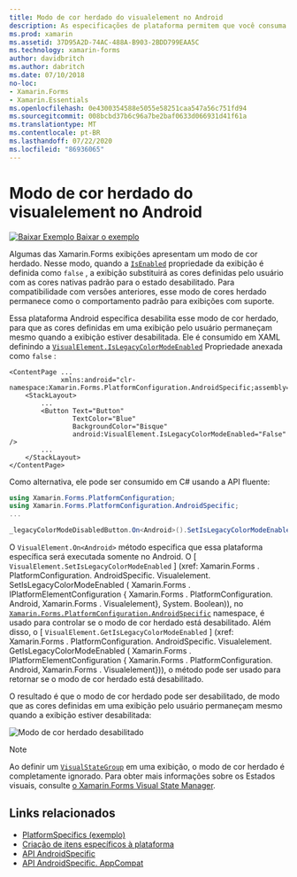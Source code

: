 ```yaml
---
title: Modo de cor herdado do visualelement no Android
description: As especificações de plataforma permitem que você consuma a funcionalidade que só está disponível em uma plataforma específica, sem implementar renderizadores ou efeitos personalizados. Este artigo explica como consumir a plataforma Android específica que desabilita o Xamarin.Forms modo de cor herdado.
ms.prod: xamarin
ms.assetid: 37D95A2D-74AC-488A-B903-2BDD799EAA5C
ms.technology: xamarin-forms
author: davidbritch
ms.author: dabritch
ms.date: 07/10/2018
no-loc:
- Xamarin.Forms
- Xamarin.Essentials
ms.openlocfilehash: 0e4300354588e5055e58251caa547a56c751fd94
ms.sourcegitcommit: 008bcbd37b6c96a7be2baf0633d066931d41f61a
ms.translationtype: MT
ms.contentlocale: pt-BR
ms.lasthandoff: 07/22/2020
ms.locfileid: "86936065"
---
```

# <a name="visualelement-legacy-color-mode-on-android"></a>Modo de cor herdado do visualelement no Android

[![Baixar Exemplo](~/media/shared/download.png) Baixar o exemplo](https://docs.microsoft.com/samples/xamarin/xamarin-forms-samples/userinterface-platformspecifics)

Algumas das Xamarin.Forms exibições apresentam um modo de cor herdado. Nesse modo, quando a [`IsEnabled`](xref:Xamarin.Forms.VisualElement.IsEnabled) propriedade da exibição é definida como `false` , a exibição substituirá as cores definidas pelo usuário com as cores nativas padrão para o estado desabilitado. Para compatibilidade com versões anteriores, esse modo de cores herdado permanece como o comportamento padrão para exibições com suporte.

Essa plataforma Android específica desabilita esse modo de cor herdado, para que as cores definidas em uma exibição pelo usuário permaneçam mesmo quando a exibição estiver desabilitada. Ele é consumido em XAML definindo a [`VisualElement.IsLegacyColorModeEnabled`](xref:Xamarin.Forms.PlatformConfiguration.AndroidSpecific.VisualElement.IsLegacyColorModeEnabledProperty) Propriedade anexada como `false` :

```xaml
<ContentPage ...
             xmlns:android="clr-namespace:Xamarin.Forms.PlatformConfiguration.AndroidSpecific;assembly=Xamarin.Forms.Core">
    <StackLayout>
        ...
        <Button Text="Button"
                TextColor="Blue"
                BackgroundColor="Bisque"
                android:VisualElement.IsLegacyColorModeEnabled="False" />
        ...
    </StackLayout>
</ContentPage>
```

Como alternativa, ele pode ser consumido em C# usando a API fluente:

```csharp
using Xamarin.Forms.PlatformConfiguration;
using Xamarin.Forms.PlatformConfiguration.AndroidSpecific;
...

_legacyColorModeDisabledButton.On<Android>().SetIsLegacyColorModeEnabled(false);
```

O `VisualElement.On<Android>` método especifica que essa plataforma específica será executada somente no Android. O [ `VisualElement.SetIsLegacyColorModeEnabled` ] (xref: Xamarin.Forms . PlatformConfiguration. AndroidSpecific. Visualelement. SetIsLegacyColorModeEnabled ( Xamarin.Forms . IPlatformElementConfiguration { Xamarin.Forms . PlatformConfiguration. Android, Xamarin.Forms . Visualelement}, System. Boolean)), no [`Xamarin.Forms.PlatformConfiguration.AndroidSpecific`](xref:Xamarin.Forms.PlatformConfiguration.AndroidSpecific) namespace, é usado para controlar se o modo de cor herdado está desabilitado. Além disso, o [ `VisualElement.GetIsLegacyColorModeEnabled` ] (xref: Xamarin.Forms . PlatformConfiguration. AndroidSpecific. Visualelement. GetIsLegacyColorModeEnabled ( Xamarin.Forms . IPlatformElementConfiguration { Xamarin.Forms . PlatformConfiguration. Android, Xamarin.Forms . Visualelement})), o método pode ser usado para retornar se o modo de cor herdado está desabilitado.

O resultado é que o modo de cor herdado pode ser desabilitado, de modo que as cores definidas em uma exibição pelo usuário permaneçam mesmo quando a exibição estiver desabilitada:

![Modo de cor herdado desabilitado](legacy-color-mode-images/legacy-color-mode-disabled.png)

> [!NOTE]
> Ao definir um [`VisualStateGroup`](xref:Xamarin.Forms.VisualStateGroup) em uma exibição, o modo de cor herdado é completamente ignorado. Para obter mais informações sobre os Estados visuais, consulte [o Xamarin.Forms Visual State Manager](~/xamarin-forms/user-interface/visual-state-manager.md).

## <a name="related-links"></a>Links relacionados

- [PlatformSpecifics (exemplo)](https://docs.microsoft.com/samples/xamarin/xamarin-forms-samples/userinterface-platformspecifics)
- [Criação de itens específicos à plataforma](~/xamarin-forms/platform/platform-specifics/index.md#creating-platform-specifics)
- [API AndroidSpecific](xref:Xamarin.Forms.PlatformConfiguration.AndroidSpecific)
- [API AndroidSpecific. AppCompat](xref:Xamarin.Forms.PlatformConfiguration.AndroidSpecific.AppCompat)
